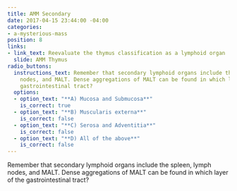 ```yaml
---
title: AMM Secondary
date: 2017-04-15 23:44:00 -04:00
categories:
- a-mysterious-mass
position: 8
links:
- link_text: Reevaluate the thymus classification as a lymphoid organ
  slide: AMM Thymus
radio_buttons:
  instructions_text: Remember that secondary lymphoid organs include the spleen, lymph
    nodes, and MALT. Dense aggregations of MALT can be found in which layer of the
    gastrointestinal tract?
  options:
  - option_text: "**A) Mucosa and Submucosa**"
    is_correct: true
  - option_text: "**B) Muscularis externa**"
    is_correct: false
  - option_text: "**C) Serosa and Adventitia**"
    is_correct: false
  - option_text: "**D) All of the above**"
    is_correct: false
---
```


Remember that secondary lymphoid organs include the spleen, lymph nodes, and MALT. Dense aggregations of MALT can be found in which layer of the gastrointestinal tract?
